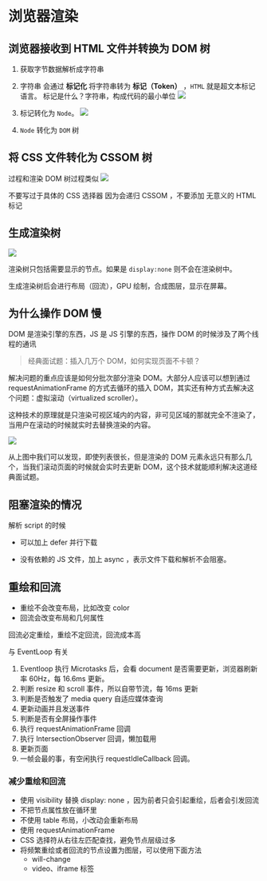 # 浏览器渲染

## 浏览器接收到 HTML 文件并转换为 DOM 树

1. 获取字节数据解析成字符串

2. 字符串 会通过 **标记化** 将字符串转为 **标记（Token）** ，`HTML` 就是超文本标记语言。
   标记是什么？字符串，构成代码的最小单位
   ![](https://kekeon.github.io/front-end-interview/13-%E6%B5%8F%E8%A7%88%E5%99%A8%E6%B8%B2%E6%9F%93%E5%8E%9F%E7%90%86_files/167540a7b5cef612)

3. 标记转化为 `Node`。
   ![](https://kekeon.github.io/front-end-interview/13-%E6%B5%8F%E8%A7%88%E5%99%A8%E6%B8%B2%E6%9F%93%E5%8E%9F%E7%90%86_files/1675416cbea98c3c)
4. `Node` 转化为 `DOM` 树

## 将 CSS 文件转化为 CSSOM 树

过程和渲染 DOM 树过程类似
![](https://kekeon.github.io/front-end-interview/13-%E6%B5%8F%E8%A7%88%E5%99%A8%E6%B8%B2%E6%9F%93%E5%8E%9F%E7%90%86_files/167542a9af5f193f)

不要写过于具体的 CSS 选择器 因为会递归 CSSOM ，不要添加 无意义的 HTML 标记

## 生成渲染树

![](https://kekeon.github.io/front-end-interview/13-%E6%B5%8F%E8%A7%88%E5%99%A8%E6%B8%B2%E6%9F%93%E5%8E%9F%E7%90%86_files/16754488529c48bd)

渲染树只包括需要显示的节点。如果是 `display:none` 则不会在渲染树中。

生成渲染树后会进行布局（回流），GPU 绘制，合成图层，显示在屏幕。

## 为什么操作 DOM 慢

DOM 是渲染引擎的东西，JS 是 JS 引擎的东西，操作 DOM 的时候涉及了两个线程的通讯

> 经典面试题：插入几万个 DOM，如何实现页面不卡顿？

解决问题的重点应该是如何分批次部分渲染 DOM。大部分人应该可以想到通过 requestAnimationFrame 的方式去循环的插入 DOM，其实还有种方式去解决这个问题：虚拟滚动（virtualized scroller）。

这种技术的原理就是只渲染可视区域内的内容，非可见区域的那就完全不渲染了，当用户在滚动的时候就实时去替换渲染的内容。

![](https://kekeon.github.io/front-end-interview/13-%E6%B5%8F%E8%A7%88%E5%99%A8%E6%B8%B2%E6%9F%93%E5%8E%9F%E7%90%86_files/167b1c6887ecbba7)

从上图中我们可以发现，即使列表很长，但是渲染的 DOM 元素永远只有那么几个，当我们滚动页面的时候就会实时去更新 DOM，这个技术就能顺利解决这道经典面试题。

## 阻塞渲染的情况

解析 script 的时候

- 可以加上 defer 并行下载

- 没有依赖的 JS 文件，加上 async ，表示文件下载和解析不会阻塞。

## 重绘和回流

- 重绘不会改变布局，比如改变 color
- 回流会改变布局和几何属性

回流必定重绘，重绘不定回流，回流成本高

与 EventLoop 有关

1. Eventloop 执行 Microtasks 后，会看 document 是否需要更新，浏览器刷新率 60Hz，每 16.6ms 更新。
2. 判断 resize 和 scroll 事件，所以自带节流，每 16ms 更新
3. 判断是否触发了 media query 自适应媒体查询
4. 更新动画并且发送事件
5. 判断是否有全屏操作事件
6. 执行 requestAnimationFrame 回调
7. 执行 IntersectionObserver 回调，懒加载用
8. 更新页面
9. 一帧会最的事，有空闲执行 requestIdleCallback 回调。

### 减少重绘和回流

- 使用 visibility 替换 display: none ，因为前者只会引起重绘，后者会引发回流
- 不把节点属性放在循环里
- 不使用 table 布局，小改动会重新布局
- 使用 requestAnimationFrame
- CSS 选择符从右往左匹配查找，避免节点层级过多
- 将频繁重绘或者回流的节点设置为图层，可以使用下面方法
  - will-change
  - video、iframe 标签
